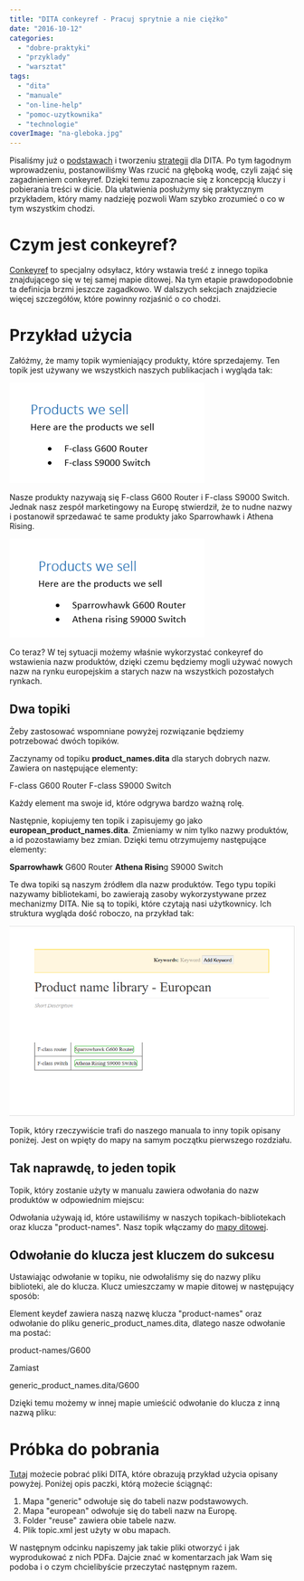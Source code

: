```yaml
---
title: "DITA conkeyref - Pracuj sprytnie a nie ciężko"
date: "2016-10-12"
categories:
  - "dobre-praktyki"
  - "przyklady"
  - "warsztat"
tags:
  - "dita"
  - "manuale"
  - "on-line-help"
  - "pomoc-uzytkownika"
  - "technologie"
coverImage: "na-gleboka.jpg"
---
```


Pisaliśmy już o [podstawach](http://techwriter.pl/wszystko-o-dita-podstawy/) i tworzeniu [strategii](http://techwriter.pl/wszystko-o-dita-strategia/) dla DITA. Po tym łagodnym wprowadzeniu, postanowiliśmy Was rzucić na głęboką wodę, czyli zająć się zagadnieniem conkeyref. Dzięki temu zapoznacie się z koncepcją kluczy i pobierania treści w dicie. Dla ułatwienia posłużymy się praktycznym przykładem, który mamy nadzieję pozwoli Wam szybko zrozumieć o co w tym wszystkim chodzi.

# Czym jest conkeyref?

[Conkeyref](https://docs.oasis-open.org/dita/v1.2/os/spec/common/theconkeyrefattribute.html) to specjalny odsyłacz, który wstawia treść z innego topika znajdującego się w tej samej mapie ditowej. Na tym etapie prawdopodobnie ta definicja brzmi jeszcze zagadkowo. W dalszych sekcjach znajdziecie więcej szczegółów, które powinny rozjaśnić o co chodzi.

# Przykład użycia

Załóżmy, że mamy topik wymieniający produkty, które sprzedajemy. Ten topik jest używany we wszystkich naszych publikacjach i wygląda tak:

[![generic-products-we-sell](images/generic-products-we-sell.png)](http://techwriter.pl/wp-content/uploads/2016/09/generic-products-we-sell.png)

Nasze produkty nazywają się F-class G600 Router i F-class S9000 Switch. Jednak nasz zespół marketingowy na Europę stwierdził, że to nudne nazwy i postanowił sprzedawać te same produkty jako Sparrowhawk i Athena Rising.

[![european-products-we-sell](images/european-products-we-sell.png)](http://techwriter.pl/wp-content/uploads/2016/09/european-products-we-sell.png)

Co teraz? W tej sytuacji możemy właśnie wykorzystać conkeyref do wstawienia nazw produktów, dzięki czemu będziemy mogli używać nowych nazw na rynku europejskim a starych nazw na wszystkich pozostałych rynkach.

## Dwa topiki

Żeby zastosować wspomniane powyżej rozwiązanie będziemy potrzebować dwóch topików.

Zaczynamy od topiku **product_names.dita** dla starych dobrych nazw. Zawiera on następujące elementy:

<ph id="**G600**">F-class G600 Router</ph>
<ph id="**S9000**">F-class S9000 Switch</ph>

Każdy element ma swoje id, które odgrywa bardzo ważną rolę.

Następnie, kopiujemy ten topik i zapisujemy go jako **european_product_names.dita**. Zmieniamy w nim tylko nazwy produktów, a id pozostawiamy bez zmian. Dzięki temu otrzymujemy następujące elementy:

<ph id="G600">**Sparrowhawk** G600 Router</ph>
<ph id="S9000">**Athena Risin**g S9000 Switch</ph>

Te dwa topiki są naszym źródłem dla nazw produktów. Tego typu topiki nazywamy bibliotekami, bo zawierają zasoby wykorzystywane przez mechanizmy DITA. Nie są to topiki, które czytają nasi użytkownicy. Ich struktura wygląda dość roboczo, na przykład tak:

[![topik w easyDITA, zawiera tabelkę z nazwami produktów](images/topic.png)](http://techwriter.pl/wp-content/uploads/2016/09/topic.png)

Topik, który rzeczywiście trafi do naszego manuala to inny topik opisany poniżej. Jest on wpięty do mapy na samym początku pierwszego rozdziału.

## Tak naprawdę, to jeden topik

Topik, który zostanie użyty w manualu zawiera odwołania do nazw produktów w odpowiednim miejscu:

<ph conkeyref="product-names/**G600**"></ph>
<ph conkeyref="product-names/**S9000**"></ph>

Odwołania używają id, które ustawiliśmy w naszych topikach-bibliotekach oraz klucza "product-names". Nasz topik włączamy do [mapy ditowej](http://techwriter.pl/wszystko-o-dita-podstawy/).

## Odwołanie do klucza jest kluczem do sukcesu

Ustawiając odwołanie w topiku, nie odwołaliśmy się do nazwy pliku biblioteki, ale do klucza. Klucz umieszczamy w mapie ditowej w następujący sposób:

<keydef keys="**product-names**" href="reuse/generic\_product\_names.dita" />

Element keydef zawiera naszą nazwę klucza "product-names" oraz odwołanie do pliku generic_product_names.dita, dlatego nasze odwołanie ma postać:

product-names/G600

Zamiast

generic_product_names.dita/G600

Dzięki temu możemy w innej mapie umieścić odwołanie do klucza z inną nazwą pliku:

<keydef keys="product-names" href="reuse/**european\_product\_names.dita**" />

# Próbka do pobrania

[Tutaj](http://techwriter.pl/wp-content/uploads/2016/09/product_catalogditamap-bundle.zip) możecie pobrać pliki DITA, które obrazują przykład użycia opisany powyżej. Poniżej opis paczki, którą możecie ściągnąć:

1. Mapa "generic" odwołuje się do tabeli nazw podstawowych.
2. Mapa "european" odwołuje się do tabeli nazw na Europę.
3. Folder "reuse" zawiera obie tabele nazw.
4. Plik topic.xml jest użyty w obu mapach.

W następnym odcinku napiszemy jak takie pliki otworzyć i jak wyprodukować z nich PDFa. Dajcie znać w komentarzach jak Wam się podoba i o czym chcielibyście przeczytać następnym razem.
